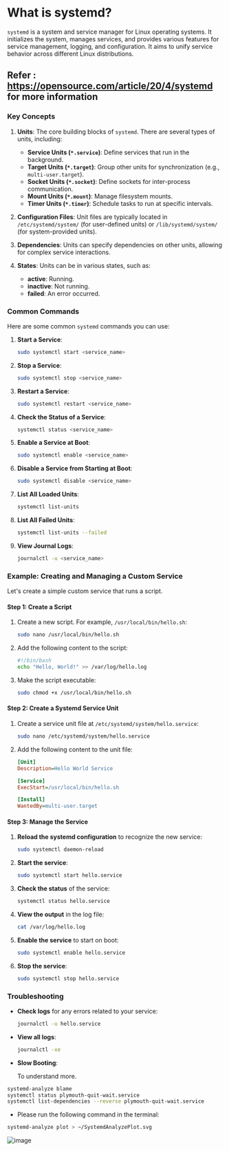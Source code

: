 # What is systemd?

`systemd` is a system and service manager for Linux operating systems. It initializes the system, manages services, and provides various features for service management, logging, and configuration. It aims to unify service behavior across different Linux distributions.

## Refer : https://opensource.com/article/20/4/systemd for more information

### Key Concepts

1. **Units**: The core building blocks of `systemd`. There are several types of units, including:
   - **Service Units (`*.service`)**: Define services that run in the background.
   - **Target Units (`*.target`)**: Group other units for synchronization (e.g., `multi-user.target`).
   - **Socket Units (`*.socket`)**: Define sockets for inter-process communication.
   - **Mount Units (`*.mount`)**: Manage filesystem mounts.
   - **Timer Units (`*.timer`)**: Schedule tasks to run at specific intervals.

2. **Configuration Files**: Unit files are typically located in `/etc/systemd/system/` (for user-defined units) or `/lib/systemd/system/` (for system-provided units).

3. **Dependencies**: Units can specify dependencies on other units, allowing for complex service interactions.

4. **States**: Units can be in various states, such as:
   - **active**: Running.
   - **inactive**: Not running.
   - **failed**: An error occurred.

### Common Commands

Here are some common `systemd` commands you can use:

1. **Start a Service**:
   ```bash
   sudo systemctl start <service_name>
   ```

2. **Stop a Service**:
   ```bash
   sudo systemctl stop <service_name>
   ```

3. **Restart a Service**:
   ```bash
   sudo systemctl restart <service_name>
   ```

4. **Check the Status of a Service**:
   ```bash
   systemctl status <service_name>
   ```

5. **Enable a Service at Boot**:
   ```bash
   sudo systemctl enable <service_name>
   ```

6. **Disable a Service from Starting at Boot**:
   ```bash
   sudo systemctl disable <service_name>
   ```

7. **List All Loaded Units**:
   ```bash
   systemctl list-units
   ```

8. **List All Failed Units**:
   ```bash
   systemctl list-units --failed
   ```

9. **View Journal Logs**:
   ```bash
   journalctl -u <service_name>
   ```

### Example: Creating and Managing a Custom Service

Let's create a simple custom service that runs a script. 

#### Step 1: Create a Script

1. Create a new script. For example, `/usr/local/bin/hello.sh`:
   ```bash
   sudo nano /usr/local/bin/hello.sh
   ```

2. Add the following content to the script:
   ```bash
   #!/bin/bash
   echo "Hello, World!" >> /var/log/hello.log
   ```

3. Make the script executable:
   ```bash
   sudo chmod +x /usr/local/bin/hello.sh
   ```

#### Step 2: Create a Systemd Service Unit

1. Create a service unit file at `/etc/systemd/system/hello.service`:
   ```bash
   sudo nano /etc/systemd/system/hello.service
   ```

2. Add the following content to the unit file:
   ```ini
   [Unit]
   Description=Hello World Service

   [Service]
   ExecStart=/usr/local/bin/hello.sh

   [Install]
   WantedBy=multi-user.target
   ```

#### Step 3: Manage the Service

1. **Reload the systemd configuration** to recognize the new service:
   ```bash
   sudo systemctl daemon-reload
   ```

2. **Start the service**:
   ```bash
   sudo systemctl start hello.service
   ```

3. **Check the status** of the service:
   ```bash
   systemctl status hello.service
   ```

4. **View the output** in the log file:
   ```bash
   cat /var/log/hello.log
   ```

5. **Enable the service** to start on boot:
   ```bash
   sudo systemctl enable hello.service
   ```

6. **Stop the service**:
   ```bash
   sudo systemctl stop hello.service
   ```

### Troubleshooting

- **Check logs** for any errors related to your service:
  ```bash
  journalctl -u hello.service
  ```

- **View all logs**:
  ```bash
  journalctl -xe
  ```

- **Slow Booting**:

  To understand more.
  
```bash
systemd-analyze blame
systemctl status plymouth-quit-wait.service
systemctl list-dependencies --reverse plymouth-quit-wait.service
```
- Please run the following command in the terminal:

  
```bash
systemd-analyze plot > ~/SystemdAnalyzePlot.svg
```

![image](https://github.com/user-attachments/assets/624f9123-dfe5-42b6-bb6e-16fcef2b8b8a)

